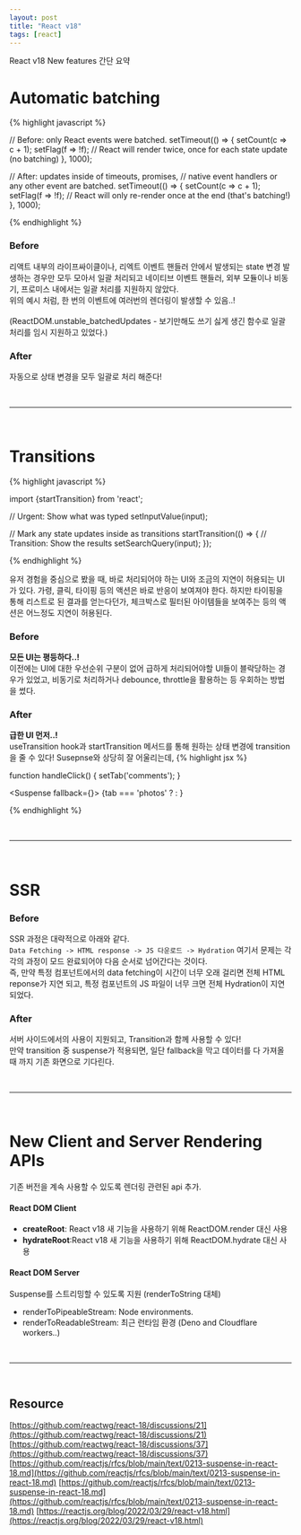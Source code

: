 ```yaml
---
layout: post
title: "React v18"
tags: [react]
---
```


React v18 New features 간단 요약


# Automatic batching

{% highlight javascript %}

// Before: only React events were batched.
setTimeout(() => {
	setCount(c => c + 1);
setFlag(f => !f);
// React will render twice, once for each state update (no batching)
}, 1000);

// After: updates inside of timeouts, promises,
// native event handlers or any other event are batched.
setTimeout(() => {
	setCount(c => c + 1);
	setFlag(f => !f);
// React will only re-render once at the end (that's batching!)
}, 1000);

{% endhighlight %}

### Before
리액트 내부의 라이프싸이클이나, 리엑트 이벤트 핸들러 안에서 발생되는 state 변경 발생하는 경우만 모두 모아서 일괄 처리되고 네이티브 이벤트 핸들러, 외부 모듈이나 비동기, 프로미스 내에서는 일괄 처리를 지원하지 않았다. <br>
위의 예시 처럼, 한 번의 이벤트에 여러번의 렌더링이 발생할 수 있음..! <br><br>
(ReactDOM.unstable_batchedUpdates - 보기만해도 쓰기 싫게 생긴 함수로 일괄 처리를 임시 지원하고 있었다.)

### After
자동으로 상태 변경을 모두 일괄로 처리 해준다! <br>

<br>
<hr>
<br>

# Transitions
{% highlight javascript %}

import {startTransition} from 'react';

// Urgent: Show what was typed
setInputValue(input);

// Mark any state updates inside as transitions
startTransition(() => {
	// Transition: Show the results
	setSearchQuery(input);
});

{% endhighlight %}

유저 경험을 중심으로 봤을 때, 바로 처리되어야 하는 UI와 조금의 지연이 허용되는 UI가 있다. 가령, 클릭, 타이핑 등의 액션은 바로 반응이 보여져야 한다. 하지만 타이핑을 통해 리스트로 된 결과를 얻는다던가, 체크박스로 필터된 아이템들을 보여주는 등의 액션은 어느정도 지연이 허용된다.

### Before
<b>모든 UI는 평등하다..!</b> <br>
이전에는 UI에 대한 우선순위 구분이 없어 급하게 처리되어야할 UI들이 블락당하는 경우가 있었고, 비동기로 처리하거나 debounce, throttle을 활용하는 등 우회하는 방법을 썼다.

### After
<b>급한 UI 먼저..!</b> <br>
useTransition hook과 startTransition 메서드를 통해 원하는 상태 변경에 transition을 줄 수 있다!
Susepnse와 상당히 잘 어울리는데, 
{% highlight jsx %}
	
function handleClick() {
  setTab('comments');
}

<Suspense fallback={<Spinner />}>
  {tab === 'photos' ? <Photos /> : <Comments />}
</Suspense>

{% endhighlight %}

<br>
<hr>
<br>


# SSR 

### Before
SSR 과정은 대략적으로 아래와 같다.<br>
```Data Fetching -> HTML response -> JS 다운로드 -> Hydration```
여기서 문제는 각각의 과정이 모드 완료되어야 다음 순서로 넘어간다는 것이다. <br>
즉, 만약 특정 컴포넌트에서의 data fetching이 시간이 너무 오래 걸리면 전체 HTML reponse가 지연 되고, 특정 컴포넌트의 JS 파일이 너무 크면 전체 Hydration이 지연되었다.


### After
서버 사이드에서의 사용이 지원되고, Transition과 함께 사용할 수 있다! <br>
만약 transition 중 suspense가 적용되면, 일단 fallback을 막고 데이터를 다 가져올 때 까지 기존 화면으로 기다린다.




<br>
<hr>
<br>

# New Client and Server Rendering APIs
기존 버전을 계속 사용할 수 있도록 렌더링 관련된 api 추가.

#### React DOM Client
- <b>createRoot</b>: React v18 새 기능을 사용하기 위해 ReactDOM.render 대신 사용
- <b>hydrateRoot</b>:React v18 새 기능을 사용하기 위해 ReactDOM.hydrate 대신 사용

#### React DOM Server
Suspense를 스트리밍할 수 있도록 지원 (renderToString 대체)
- renderToPipeableStream: Node environments.
- renderToReadableStream: 최근 런타임 환경 (Deno and Cloudflare workers..)


<br>
<hr>
<br>

## Resource
[https://github.com/reactwg/react-18/discussions/21](https://github.com/reactwg/react-18/discussions/21)
[https://github.com/reactwg/react-18/discussions/37](https://github.com/reactwg/react-18/discussions/37)
[https://github.com/reactjs/rfcs/blob/main/text/0213-suspense-in-react-18.md](https://github.com/reactjs/rfcs/blob/main/text/0213-suspense-in-react-18.md)
[https://github.com/reactjs/rfcs/blob/main/text/0213-suspense-in-react-18.md](https://github.com/reactjs/rfcs/blob/main/text/0213-suspense-in-react-18.md)
[https://reactjs.org/blog/2022/03/29/react-v18.html](https://reactjs.org/blog/2022/03/29/react-v18.html)




